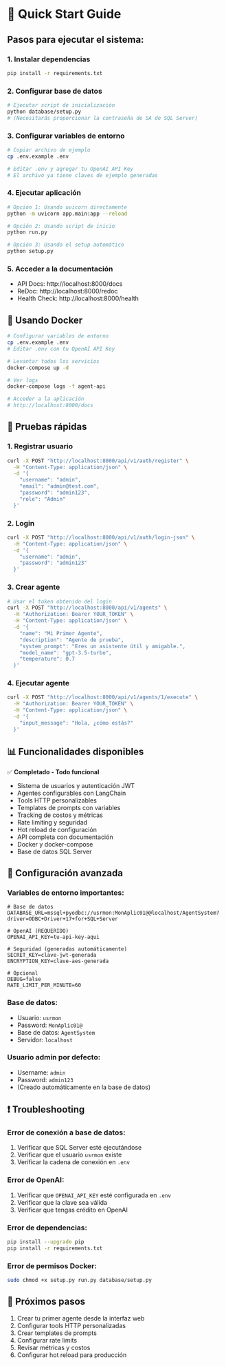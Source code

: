 # 🚀 Quick Start Guide

## Pasos para ejecutar el sistema:

### 1. Instalar dependencias
```bash
pip install -r requirements.txt
```

### 2. Configurar base de datos
```bash
# Ejecutar script de inicialización
python database/setup.py
# (Necesitarás proporcionar la contraseña de SA de SQL Server)
```

### 3. Configurar variables de entorno
```bash
# Copiar archivo de ejemplo
cp .env.example .env

# Editar .env y agregar tu OpenAI API Key
# El archivo ya tiene claves de ejemplo generadas
```

### 4. Ejecutar aplicación
```bash
# Opción 1: Usando uvicorn directamente
python -m uvicorn app.main:app --reload

# Opción 2: Usando script de inicio
python run.py

# Opción 3: Usando el setup automático
python setup.py
```

### 5. Acceder a la documentación
- API Docs: http://localhost:8000/docs
- ReDoc: http://localhost:8000/redoc
- Health Check: http://localhost:8000/health

## 🐳 Usando Docker

```bash
# Configurar variables de entorno
cp .env.example .env
# Editar .env con tu OpenAI API Key

# Levantar todos los servicios
docker-compose up -d

# Ver logs
docker-compose logs -f agent-api

# Acceder a la aplicación
# http://localhost:8000/docs
```

## 🧪 Pruebas rápidas

### 1. Registrar usuario
```bash
curl -X POST "http://localhost:8000/api/v1/auth/register" \
  -H "Content-Type: application/json" \
  -d '{
    "username": "admin",
    "email": "admin@test.com",
    "password": "admin123",
    "role": "Admin"
  }'
```

### 2. Login
```bash
curl -X POST "http://localhost:8000/api/v1/auth/login-json" \
  -H "Content-Type: application/json" \
  -d '{
    "username": "admin",
    "password": "admin123"
  }'
```

### 3. Crear agente
```bash
# Usar el token obtenido del login
curl -X POST "http://localhost:8000/api/v1/agents" \
  -H "Authorization: Bearer YOUR_TOKEN" \
  -H "Content-Type: application/json" \
  -d '{
    "name": "Mi Primer Agente",
    "description": "Agente de prueba",
    "system_prompt": "Eres un asistente útil y amigable.",
    "model_name": "gpt-3.5-turbo",
    "temperature": 0.7
  }'
```

### 4. Ejecutar agente
```bash
curl -X POST "http://localhost:8000/api/v1/agents/1/execute" \
  -H "Authorization: Bearer YOUR_TOKEN" \
  -H "Content-Type: application/json" \
  -d '{
    "input_message": "Hola, ¿cómo estás?"
  }'
```

## 📊 Funcionalidades disponibles

✅ **Completado - Todo funcional**
- Sistema de usuarios y autenticación JWT
- Agentes configurables con LangChain
- Tools HTTP personalizables
- Templates de prompts con variables
- Tracking de costos y métricas
- Rate limiting y seguridad
- Hot reload de configuración
- API completa con documentación
- Docker y docker-compose
- Base de datos SQL Server

## 🔧 Configuración avanzada

### Variables de entorno importantes:
```env
# Base de datos
DATABASE_URL=mssql+pyodbc://usrmon:MonAplic01@@localhost/AgentSystem?driver=ODBC+Driver+17+for+SQL+Server

# OpenAI (REQUERIDO)
OPENAI_API_KEY=tu-api-key-aqui

# Seguridad (generadas automáticamente)
SECRET_KEY=clave-jwt-generada
ENCRYPTION_KEY=clave-aes-generada

# Opcional
DEBUG=false
RATE_LIMIT_PER_MINUTE=60
```

### Base de datos:
- Usuario: `usrmon`
- Password: `MonAplic01@`
- Base de datos: `AgentSystem`
- Servidor: `localhost`

### Usuario admin por defecto:
- Username: `admin`
- Password: `admin123`
- (Creado automáticamente en la base de datos)

## ❗ Troubleshooting

### Error de conexión a base de datos:
1. Verificar que SQL Server esté ejecutándose
2. Verificar que el usuario `usrmon` existe
3. Verificar la cadena de conexión en `.env`

### Error de OpenAI:
1. Verificar que `OPENAI_API_KEY` esté configurada en `.env`
2. Verificar que la clave sea válida
3. Verificar que tengas crédito en OpenAI

### Error de dependencias:
```bash
pip install --upgrade pip
pip install -r requirements.txt
```

### Error de permisos Docker:
```bash
sudo chmod +x setup.py run.py database/setup.py
```

## 🎯 Próximos pasos

1. Crear tu primer agente desde la interfaz web
2. Configurar tools HTTP personalizadas
3. Crear templates de prompts
4. Configurar rate limits
5. Revisar métricas y costos
6. Configurar hot reload para producción